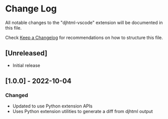 # Change Log

All notable changes to the "djhtml-vscode" extension will be documented in this file.

Check [Keep a Changelog](http://keepachangelog.com/) for recommendations on how to structure this file.

## [Unreleased]

- Initial release

## [1.0.0] - 2022-10-04

### Changed

- Updated to use Python extension APIs
- Uses Python extension utilities to generate a diff from djhtml output
